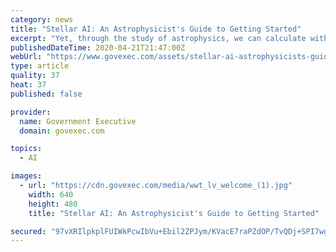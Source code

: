 ```yaml
---
category: news
title: "Stellar AI: An Astrophysicist's Guide to Getting Started"
excerpt: "Yet, through the study of astrophysics, we can calculate with certainty which elements make up the planets and the stars. That’s not magic; it’s math. To Jamie Milne, Senior Engagement Manager at World Wide Technology (WWT), it’s also a metaphor for artificial intelligence. “Astrophysics is like extreme AI,” says Milne. Sponsored by"
publishedDateTime: 2020-04-21T21:47:00Z
webUrl: "https://www.govexec.com/assets/stellar-ai-astrophysicists-guide-getting-started/portal/?oref=ge-skybox"
type: article
quality: 37
heat: 37
published: false

provider:
  name: Government Executive
  domain: govexec.com

topics:
  - AI

images:
  - url: "https://cdn.govexec.com/media/wwt_lv_welcome_(1).jpg"
    width: 640
    height: 480
    title: "Stellar AI: An Astrophysicist's Guide to Getting Started"

secured: "97vXRIlpkplFUIWkPcwIbVu+Ebil2ZPJym/KVacE7raPZdOP/TvQDj+SPI7wg6tVT1jGvYHEiIJrqOWwkZ3GjgdUR7IQN2prPeFhtmwr1IdXksSSVTypN5itsBCYcY7sdeKgnEkfo6hdFXy2r2gy+s6lSdkkPlz7Vqy6XA0dB3TxcOLcYRq2ovJ2EC+udiCkfJuwlpwOuFILSxhUqyE4IvNY0mRuSoVAoqN/OnAG0Y1muchk4OOM0e9a2mbJgsXGQ5Gy3hBL6nSeqZF5VSIJlH2GdhdDm8VBCyOeENwTb6O9GHpGLMukI9ydJpNH4Kzf;yMxEGdfN7qs9uIe5pyMEgw=="
---
```


